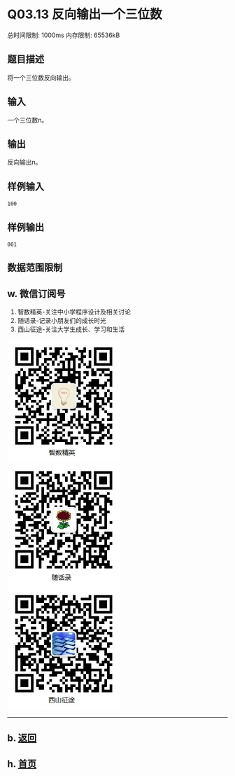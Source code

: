 # Q03.13 反向输出一个三位数

总时间限制: 1000ms 内存限制: 65536kB

## 题目描述

将一个三位数反向输出。

## 输入

一个三位数n。

## 输出

反向输出n。

## 样例输入

    100

## 样例输出

    001

## 数据范围限制

## w. 微信订阅号

1. 智数精英-关注中小学程序设计及相关讨论
2. 随话录-记录小朋友们的成长时光
3. 西山征途-关注大学生成长、学习和生活

![欢迎关注“智数精英”订阅号](../../assets/me/img/idea8.jpg)
![欢迎关注“随话录”订阅号](../../assets/me/img/shl8.jpg)
![欢迎关注“西山征途”订阅号](../../assets/me/img/xszt8.jpg)

----------

## b. [返回](../)
    
## h. [首页](../../)



